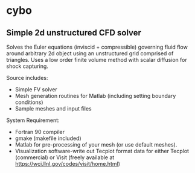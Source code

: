 # cybo

## Simple 2d unstructured CFD solver
Solves the Euler equations (inviscid + compressible) governing fluid flow around arbitrary 2d object 
using an unstructured grid comprised of triangles. Uses a low order finite volume method with scalar 
diffusion for shock capturing.

Source includes:
  - Simple FV solver
  - Mesh generation routines for Matlab (including setting boundary conditions)
  - Sample meshes and input files 
  
System Requirement:
  - Fortran 90 compiler
  - gmake (makefile included)
  - Matlab for pre-processing of your mesh (or use default meshes).
  - Visualization software-write out Tecplot format data for either Tecplot (commercial) or Visit (freely available at https://wci.llnl.gov/codes/visit/home.html) 
  
  
